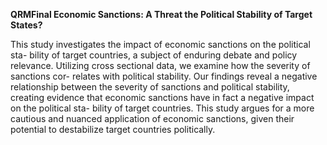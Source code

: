 **QRMFinal
Economic Sanctions: A Threat the Political Stability of Target States?**


This study investigates the impact of economic sanctions on the political sta-
bility of target countries, a subject of enduring debate and policy relevance.
Utilizing cross sectional data, we examine how the severity of sanctions cor-
relates with political stability. Our findings reveal a negative relationship
between the severity of sanctions and political stability, creating evidence
that economic sanctions have in fact a negative impact on the political sta-
bility of target countries. This study argues for a more cautious and nuanced
application of economic sanctions, given their potential to destabilize target
countries politically.
